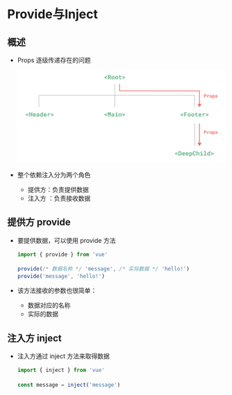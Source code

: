 # Provide与Inject

## 概述

+ Props 逐级传递存在的问题

  ![alt text](images/依赖注入.png)

+ 整个依赖注入分为两个角色

  + 提供方：负责提供数据
  + 注入方 ：负责接收数据

## 提供方 provide

+ 要提供数据，可以使用 provide 方法

  ```js
  import { provide } from 'vue'

  provide(/* 数据名称 */ 'message', /* 实际数据 */ 'hello!')
  provide('message', 'hello!')
  ```

+ 该方法接收的参数也很简单：

  + 数据对应的名称
  + 实际的数据

## 注入方 inject

+ 注入方通过 inject 方法来取得数据

  ```js
  import { inject } from 'vue'

  const message = inject('message')
  ```

